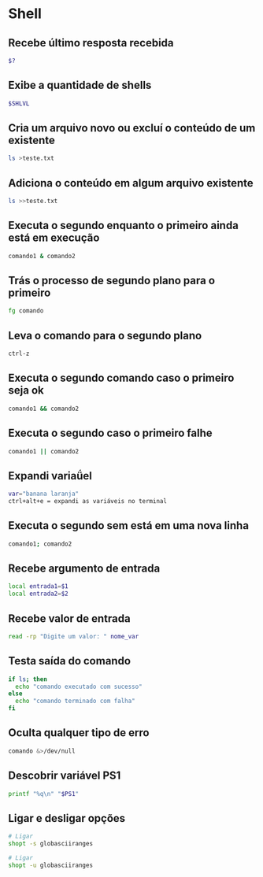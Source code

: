 # Shell

## Recebe último resposta recebida
```sh
$?
```

## Exibe a quantidade de shells
```sh
$SHLVL
```

## Cria um arquivo novo ou excluí o conteúdo de um existente
```sh
ls >teste.txt
```

## Adiciona o conteúdo em algum arquivo existente
```sh
ls >>teste.txt
```

## Executa o segundo enquanto o primeiro ainda está em execução
```sh
comando1 & comando2
```

## Trás o processo de segundo plano para o primeiro
```sh
fg comando
```

## Leva o comando para o segundo plano
```sh
ctrl-z
```

## Executa o segundo comando caso o primeiro seja ok
```sh
comando1 && comando2
```

## Executa o segundo caso o primeiro falhe
```sh
comando1 || comando2
```

## Expandi variaǘel
```sh
var="banana laranja"
ctrl+alt+e = expandi as variáveis no terminal
```

## Executa o segundo sem está em uma nova linha
```sh
comando1; comando2
```

## Recebe argumento de entrada
```sh
local entrada1=$1
local entrada2=$2
```

## Recebe valor de entrada
```sh
read -rp "Digite um valor: " nome_var
```

## Testa saída do comando
```sh
if ls; then
  echo "comando executado com sucesso"
else
  echo "comando terminado com falha"
fi
```

## Oculta qualquer tipo de erro
```sh
comando &>/dev/null
```

## Descobrir variável PS1
```sh
printf "%q\n" "$PS1"
```

## Ligar e desligar opções
```sh
# Ligar
shopt -s globasciiranges

# Ligar
shopt -u globasciiranges
```
